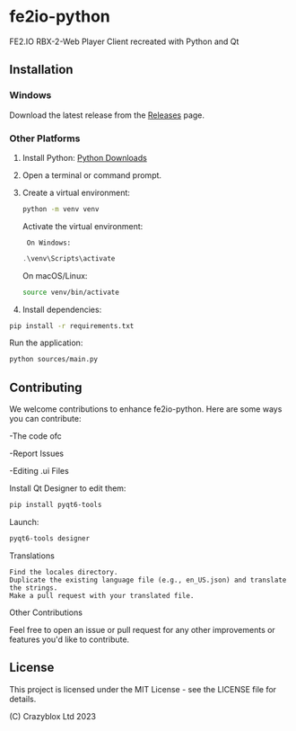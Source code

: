 # fe2io-python
 FE2.IO RBX-2-Web Player Client recreated with Python and Qt

## Installation

### Windows

Download the latest release from the [Releases]() page.

### Other Platforms

1. Install Python: [Python Downloads](https://www.python.org/downloads/)
2. Open a terminal or command prompt.
3. Create a virtual environment:

    ```bash
    python -m venv venv
    ```
    Activate the virtual environment:

        On Windows:

    ```ps1
    .\venv\Scripts\activate
    ```
    On macOS/Linux:

    ```bash
    source venv/bin/activate
    ```
        
        

4. Install dependencies:

```bash
pip install -r requirements.txt
```
Run the application:

```bash
python sources/main.py
```


## Contributing

We welcome contributions to enhance fe2io-python. Here are some ways you can contribute:

-The code ofc

-Report Issues

-Editing .ui Files

Install Qt Designer to edit them: 
```bash
pip install pyqt6-tools
```
Launch:
```bash
pyqt6-tools designer
```


Translations

    Find the locales directory.
    Duplicate the existing language file (e.g., en_US.json) and translate the strings.
    Make a pull request with your translated file.

Other Contributions

Feel free to open an issue or pull request for any other improvements or features you'd like to contribute.

## License

This project is licensed under the MIT License - see the LICENSE file for details.

(C) Crazyblox Ltd 2023
